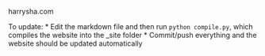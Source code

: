 harrysha.com

To update: 
    * Edit the markdown file and then run `python compile.py`, which compiles the website into the \_site folder
    * Commit/push everything and the website should be updated automatically

